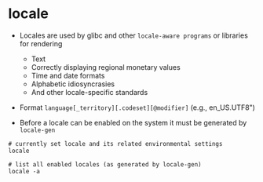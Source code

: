 # locale

- Locales are used by glibc and other `locale-aware programs` or libraries for rendering

  - Text
  - Correctly displaying regional monetary values
  - Time and date formats
  - Alphabetic idiosyncrasies
  - And other locale-specific standards

- Format `language[_territory][.codeset][@modifier]` (e.g., en_US.UTF8")
- Before a locale can be enabled on the system it must be generated by `locale-gen`

```shell
# currently set locale and its related environmental settings
locale

# list all enabled locales (as generated by locale-gen)
locale -a
```
